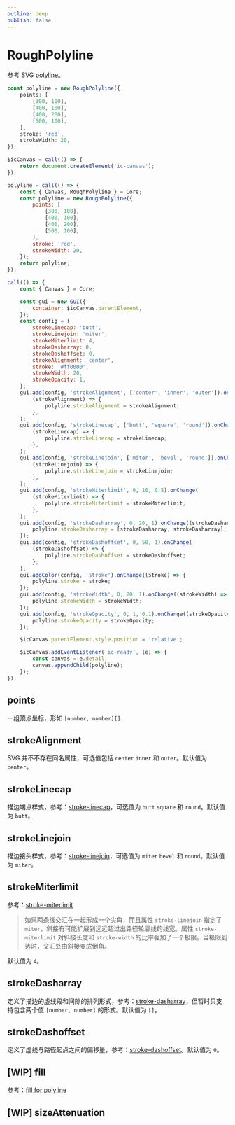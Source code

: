 ```yaml
---
outline: deep
publish: false
---
```


# RoughPolyline

参考 SVG [polyline]。

```ts
const polyline = new RoughPolyline({
    points: [
        [300, 100],
        [400, 100],
        [400, 200],
        [500, 100],
    ],
    stroke: 'red',
    strokeWidth: 20,
});
```

```js eval code=false
$icCanvas = call(() => {
    return document.createElement('ic-canvas');
});
```

```js eval code=false
polyline = call(() => {
    const { Canvas, RoughPolyline } = Core;
    const polyline = new RoughPolyline({
        points: [
            [300, 100],
            [400, 100],
            [400, 200],
            [500, 100],
        ],
        stroke: 'red',
        strokeWidth: 20,
    });
    return polyline;
});
```

```js eval code=false inspector=false
call(() => {
    const { Canvas } = Core;

    const gui = new GUI({
        container: $icCanvas.parentElement,
    });
    const config = {
        strokeLinecap: 'butt',
        strokeLinejoin: 'miter',
        strokeMiterlimit: 4,
        strokeDasharray: 0,
        strokeDashoffset: 0,
        strokeAlignment: 'center',
        stroke: '#ff0000',
        strokeWidth: 20,
        strokeOpacity: 1,
    };
    gui.add(config, 'strokeAlignment', ['center', 'inner', 'outer']).onChange(
        (strokeAlignment) => {
            polyline.strokeAlignment = strokeAlignment;
        },
    );
    gui.add(config, 'strokeLinecap', ['butt', 'square', 'round']).onChange(
        (strokeLinecap) => {
            polyline.strokeLinecap = strokeLinecap;
        },
    );
    gui.add(config, 'strokeLinejoin', ['miter', 'bevel', 'round']).onChange(
        (strokeLinejoin) => {
            polyline.strokeLinejoin = strokeLinejoin;
        },
    );
    gui.add(config, 'strokeMiterlimit', 0, 10, 0.5).onChange(
        (strokeMiterlimit) => {
            polyline.strokeMiterlimit = strokeMiterlimit;
        },
    );
    gui.add(config, 'strokeDasharray', 0, 20, 1).onChange((strokeDasharray) => {
        polyline.strokeDasharray = [strokeDasharray, strokeDasharray];
    });
    gui.add(config, 'strokeDashoffset', 0, 50, 1).onChange(
        (strokeDashoffset) => {
            polyline.strokeDashoffset = strokeDashoffset;
        },
    );
    gui.addColor(config, 'stroke').onChange((stroke) => {
        polyline.stroke = stroke;
    });
    gui.add(config, 'strokeWidth', 0, 20, 1).onChange((strokeWidth) => {
        polyline.strokeWidth = strokeWidth;
    });
    gui.add(config, 'strokeOpacity', 0, 1, 0.1).onChange((strokeOpacity) => {
        polyline.strokeOpacity = strokeOpacity;
    });

    $icCanvas.parentElement.style.position = 'relative';

    $icCanvas.addEventListener('ic-ready', (e) => {
        const canvas = e.detail;
        canvas.appendChild(polyline);
    });
});
```

## points

一组顶点坐标，形如 `[number, number][]`

[polyline]: https://developer.mozilla.org/en-US/docs/Web/SVG/Element/polyline

## strokeAlignment

SVG 并不不存在同名属性，可选值包括 `center` `inner` 和 `outer`。默认值为 `center`。

## strokeLinecap

描边端点样式，参考：[stroke-linecap]，可选值为 `butt` `square` 和 `round`。默认值为 `butt`。

## strokeLinejoin

描边接头样式，参考：[stroke-linejoin]，可选值为 `miter` `bevel` 和 `round`。默认值为 `miter`。

## strokeMiterlimit

参考：[stroke-miterlimit]

> 如果两条线交汇在一起形成一个尖角，而且属性 `stroke-linejoin` 指定了 `miter`，斜接有可能扩展到远远超过出路径轮廓线的线宽。属性 `stroke-miterlimit` 对斜接长度和 `stroke-width` 的比率强加了一个极限。当极限到达时，交汇处由斜接变成倒角。

默认值为 `4`。

## strokeDasharray

定义了描边的虚线段和间隙的排列形式，参考：[stroke-dasharray]，但暂时只支持包含两个值 `[number, number]` 的形式。默认值为 `[]`。

## strokeDashoffset

定义了虚线与路径起点之间的偏移量，参考：[stroke-dashoffset]。默认值为 `0`。

## [WIP] fill

参考：[fill for polyline]

## [WIP] sizeAttenuation

[stroke-linecap]: https://developer.mozilla.org/en-US/docs/Web/SVG/Attribute/stroke-linecap
[stroke-linejoin]: https://developer.mozilla.org/en-US/docs/Web/SVG/Attribute/stroke-linejoin
[stroke-miterlimit]: https://developer.mozilla.org/en-US/docs/Web/SVG/Attribute/stroke-miterlimit
[stroke-dashoffset]: https://developer.mozilla.org/zh-CN/docs/Web/SVG/Attribute/stroke-dashoffset
[stroke-dasharray]: https://developer.mozilla.org/zh-CN/docs/Web/SVG/Attribute/stroke-dasharray
[fill for polyline]: https://developer.mozilla.org/en-US/docs/Web/SVG/Attribute/fill#polyline
